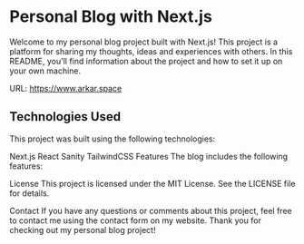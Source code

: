 # Personal Blog with Next.js

Welcome to my personal blog project built with Next.js! This project is a platform for sharing my thoughts, ideas and experiences with others. In this README, you'll find information about the project and how to set it up on your own machine.

URL: https://www.arkar.space

## Technologies Used
This project was built using the following technologies:

Next.js 
React
Sanity
TailwindCSS
Features
The blog includes the following features:


License
This project is licensed under the MIT License. See the LICENSE file for details.

Contact
If you have any questions or comments about this project, feel free to contact me using the contact form on my website. Thank you for checking out my personal blog project!